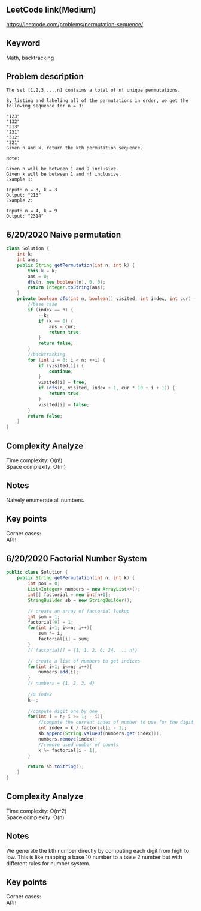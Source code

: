 ## LeetCode link(Medium)
https://leetcode.com/problems/permutation-sequence/

## Keyword
Math, backtracking

## Problem description
```
The set [1,2,3,...,n] contains a total of n! unique permutations.

By listing and labeling all of the permutations in order, we get the following sequence for n = 3:

"123"
"132"
"213"
"231"
"312"
"321"
Given n and k, return the kth permutation sequence.

Note:

Given n will be between 1 and 9 inclusive.
Given k will be between 1 and n! inclusive.
Example 1:

Input: n = 3, k = 3
Output: "213"
Example 2:

Input: n = 4, k = 9
Output: "2314"
```
## 6/20/2020 Naive permutation

```java
class Solution {
    int k;
    int ans;
    public String getPermutation(int n, int k) {
        this.k = k;
        ans = 0;
        dfs(n, new boolean[n], 0, 0);
        return Integer.toString(ans);
    }
    private boolean dfs(int n, boolean[] visited, int index, int cur) {
        //base case
        if (index == n) {
            --k;
            if (k == 0) {
                ans = cur;
                return true;
            }
            return false;
        }
        //backtracking
        for (int i = 0; i < n; ++i) {
            if (visited[i]) {
                continue;
            }
            visited[i] = true;
            if (dfs(n, visited, index + 1, cur * 10 + i + 1)) {
                return true;
            }
            visited[i] = false;
        }
        return false;
    }
}
```

## Complexity Analyze
Time complexity: O(n!)\
Space complexity: O(n!)

## Notes
Naively enumerate all numbers.

## Key points
Corner cases: \
API:

## 6/20/2020 Factorial Number System

```java
public class Solution {
    public String getPermutation(int n, int k) {
        int pos = 0;
        List<Integer> numbers = new ArrayList<>();
        int[] factorial = new int[n+1];
        StringBuilder sb = new StringBuilder();

        // create an array of factorial lookup
        int sum = 1;
        factorial[0] = 1;
        for(int i=1; i<=n; i++){
            sum *= i;
            factorial[i] = sum;
        }
        // factorial[] = {1, 1, 2, 6, 24, ... n!}

        // create a list of numbers to get indices
        for(int i=1; i<=n; i++){
            numbers.add(i);
        }
        // numbers = {1, 2, 3, 4}
        
        //0 index
        k--;
        
        //compute digit one by one
        for(int i = n; i >= 1; --i){
            //compute the current index of number to use for the digit from the list
            int index = k / factorial[i - 1];
            sb.append(String.valueOf(numbers.get(index)));
            numbers.remove(index);
            //remove used number of counts
            k %= factorial[i - 1];
        }

        return sb.toString();
    }
}
```

## Complexity Analyze
Time complexity: O(n^2)\
Space complexity: O(n)

## Notes
We generate the kth number directly by computing each digit from high to low. This is like mapping a base 10 number to a base 2 number but with different rules for number system.

## Key points
Corner cases: \
API: